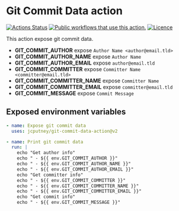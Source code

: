 # Git Commit Data action

[![Actions Status][1]][2]
[![Public workflows that use this action.][3]][4]
[![Licence][5]][6]

This action expose git commit data.

- **GIT_COMMIT_AUTHOR** expose `Author Name <author@email.tld>`
- **GIT_COMMIT_AUTHOR_NAME** expose `Author Name`
- **GIT_COMMIT_AUTHOR_EMAIL** expose `author@email.tld`
- **GIT_COMMIT_COMMITTER** expose `Committer Name <committer@email.tld>`
- **GIT_COMMIT_COMMITTER_NAME** expose `Committer Name`
- **GIT_COMMIT_COMMITTER_EMAIL** expose `committer@email.tld`
- **GIT_COMMIT_MESSAGE** expose `Commit Message`

## Exposed environment variables

```yaml
- name: Expose git commit data
  uses: jcputney/git-commit-data-action@v2

- name: Print git commit data
  run: |
    echo "Get author info"
    echo " - ${{ env.GIT_COMMIT_AUTHOR }}"
    echo " - ${{ env.GIT_COMMIT_AUTHOR_NAME }}"
    echo " - ${{ env.GIT_COMMIT_AUTHOR_EMAIL }}"
    echo "Get committer info"
    echo " - ${{ env.GIT_COMMIT_COMMITTER }}"
    echo " - ${{ env.GIT_COMMIT_COMMITTER_NAME }}"
    echo " - ${{ env.GIT_COMMIT_COMMITTER_EMAIL }}"
    echo "Get commit info"
    echo " - ${{ env.GIT_COMMIT_MESSAGE }}"
```

[1]: https://github.com/jcputney/git-commit-data-action/workflows/Build/badge.svg
[2]: https://github.com/jcputney/git-commit-data-action/actions
[3]: https://img.shields.io/endpoint?url=https%3A%2F%2Fapi-git-master.endbug.vercel.app%2Fapi%2Fgithub-actions%2Fused-by%3Faction%3Djcputney%2Fgit-commit-data-action%26badge%3Dtrue
[4]: https://github.com/search?o=desc&q=jcputney/git-commit-data-action+path%3A.github%2Fworkflows+language%3AYAML&s=&type=Code
[5]: https://img.shields.io/github/license/jcputney/git-commit-data-action
[6]: https://github.com/jcputney/git-commit-data-action/blob/v2/LICENSE
